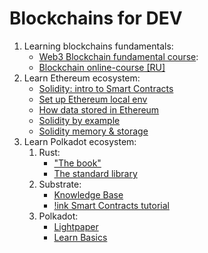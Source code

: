 # Blockchains for DEV

1. Learning blockchains fundamentals:
    - [Web3 Blockchain fundamental course](https://www.youtube.com/playlist?list=PLxVihxZC42nF_MCN9PTvZMIifRjx9cZ2J):
    - [Blockchain online-course [RU]](https://www.youtube.com/playlist?list=PLhZQuknA7yUBt82ow8rEfw_G8tNZjt3qB)
2. Learn Ethereum ecosystem:
    - [Solidity: intro to Smart Contracts](https://docs.soliditylang.org/en/v0.4.24/introduction-to-smart-contracts.html)
    - [Set up Ethereum local env](https://medium.com/blockchain-developer/setting-up-a-professional-development-environment-for-ethereum-smart-contracts-development-77399a20f878)
    - [How data stored in Ethereum](https://medium.com/hackernoon/getting-deep-into-ethereum-how-data-is-stored-in-ethereum-e3f669d96033)
    - [Solidity by example](https://docs.soliditylang.org/en/v0.8.3/solidity-by-example.html#)
    - [Solidity memory & storage](https://medium.com/coinmonks/what-the-hack-is-memory-and-storage-in-solidity-6b9e62577305)
3. Learn Polkadot ecosystem:
    1. Rust:
        - ["The book"](https://doc.rust-lang.org/book)
        - [The standard library](https://doc.rust-lang.org/std/index.html)
    2. Substrate:
        - [Knowledge Base](https://substrate.dev/docs/en/)
        - [!ink Smart Contracts tutorial](https://substrate.dev/substrate-contracts-workshop/#/0/introduction)
    3. Polkadot:
        - [Lightpaper](https://polkadot.network/Polkadot-lightpaper.pdf)
        - [Learn Basics](https://wiki.polkadot.network/docs/en/learn-launch)